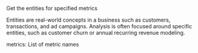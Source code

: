<instructions>
Get the entities for specified metrics

Entities are real-world concepts in a business such as customers,
transactions, and ad campaigns. Analysis is often focused around
specific entities, such as customer churn or
annual recurring revenue modeling.
</instructions>

<parameters>
metrics: List of metric names
</parameters>